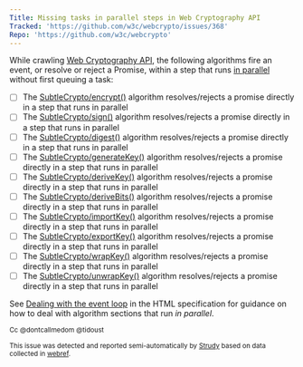 ```yaml
---
Title: Missing tasks in parallel steps in Web Cryptography API
Tracked: 'https://github.com/w3c/webcrypto/issues/368'
Repo: 'https://github.com/w3c/webcrypto'
---
```


While crawling [Web Cryptography API](https://w3c.github.io/webcrypto/), the following algorithms fire an event, or resolve or reject a Promise, within a step that runs [in parallel](https://html.spec.whatwg.org/multipage/infrastructure.html#in-parallel) without first queuing a task:
* [ ] The [SubtleCrypto/encrypt()](https://w3c.github.io/webcrypto/#dfn-SubtleCrypto-method-encrypt) algorithm resolves/rejects a promise directly in a step that runs in parallel
* [ ] The [SubtleCrypto/sign()](https://w3c.github.io/webcrypto/#dfn-SubtleCrypto-method-sign) algorithm resolves/rejects a promise directly in a step that runs in parallel
* [ ] The [SubtleCrypto/digest()](https://w3c.github.io/webcrypto/#dfn-SubtleCrypto-method-digest) algorithm resolves/rejects a promise directly in a step that runs in parallel
* [ ] The [SubtleCrypto/generateKey()](https://w3c.github.io/webcrypto/#dfn-SubtleCrypto-method-generateKey) algorithm resolves/rejects a promise directly in a step that runs in parallel
* [ ] The [SubtleCrypto/deriveKey()](https://w3c.github.io/webcrypto/#dfn-SubtleCrypto-method-deriveKey) algorithm resolves/rejects a promise directly in a step that runs in parallel
* [ ] The [SubtleCrypto/deriveBits()](https://w3c.github.io/webcrypto/#dfn-SubtleCrypto-method-deriveBits) algorithm resolves/rejects a promise directly in a step that runs in parallel
* [ ] The [SubtleCrypto/importKey()](https://w3c.github.io/webcrypto/#dfn-SubtleCrypto-method-importKey) algorithm resolves/rejects a promise directly in a step that runs in parallel
* [ ] The [SubtleCrypto/exportKey()](https://w3c.github.io/webcrypto/#dfn-SubtleCrypto-method-exportKey) algorithm resolves/rejects a promise directly in a step that runs in parallel
* [ ] The [SubtleCrypto/wrapKey()](https://w3c.github.io/webcrypto/#dfn-SubtleCrypto-method-wrapKey) algorithm resolves/rejects a promise directly in a step that runs in parallel
* [ ] The [SubtleCrypto/unwrapKey()](https://w3c.github.io/webcrypto/#dfn-SubtleCrypto-method-unwrapKey) algorithm resolves/rejects a promise directly in a step that runs in parallel

See [Dealing with the event loop](https://html.spec.whatwg.org/multipage/webappapis.html#event-loop-for-spec-authors) in the HTML specification for guidance on how to deal with algorithm sections that run *in parallel*.

<sub>Cc @dontcallmedom @tidoust</sub>

<sub>This issue was detected and reported semi-automatically by [Strudy](https://github.com/w3c/strudy/) based on data collected in [webref](https://github.com/w3c/webref/).</sub>
